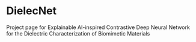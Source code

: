 # DielecNet
Project page for Explainable AI-inspired Contrastive Deep Neural Network for the Dielectric Characterization of Biomimetic Materials
